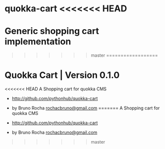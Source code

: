 quokka-cart
<<<<<<< HEAD
===========

Generic shopping cart implementation
=======
>>>>>>> master
==================

# Quokka Cart | Version 0.1.0

<<<<<<< HEAD
A Shopping cart for quokka CMS

- http://github.com/pythonhub/quokka-cart
-  by Bruno Rocha <rochacbruno@gmail.com>
=======
A Shopping cart for quokka CMS  

- http://github.com/pythonhub/quokka-cart  
-  by Bruno Rocha <rochacbruno@gmail.com>
>>>>>>> master
